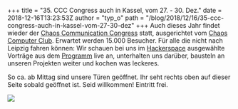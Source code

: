+++
title = "35. CCC Congress auch in Kassel, vom 27. - 30. Dez."
date = 2018-12-16T13:23:53Z
author = "typ_o"
path = "/blog/2018/12/16/35-ccc-congress-auch-in-kassel-vom-27-30-dez"
+++
Auch dieses Jahr findet wieder der [Chaos Communication
Congress](https://de.wikipedia.org/wiki/Chaos_Communication_Congress)
statt, ausgerichtet vom [Chaos Computer
Club](https://de.wikipedia.org/wiki/Chaos_Computer_Club). Erwartet
werden 15.000 Besucher. Für alle die nicht nach Leipzig fahren können:
Wir schauen bei uns im [Hackerspace](https://flipdot.org/wiki/Kontakt)
ausgewählte Vorträge aus dem
[Programm](https://fahrplan.events.ccc.de/congress/2018/Fahrplan/) live
an, unterhalten uns darüber, bausteln an unseren Projekten weiter und
kochen was leckeres.  
  
So ca. ab Mittag sind unsere Türen geöffnet. Ihr seht rechts oben auf
dieser Seite sobald geöffnet ist. Seid willkommen\! Eintritt frei.  
  
[![](https://flipdot.org/blog/uploads/33c3.serendipityThumb.jpg)](https://flipdot.org/blog/uploads/33c3.jpg)
